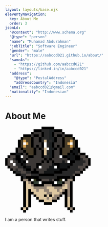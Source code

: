 ```yaml
---
layout: layouts/base.njk
eleventyNavigation:
  key: About Me
  order: 3
jsonLd: 
  "@context": "http://www.schema.org"
  "@type": "person"
  "name": "Muhamad Abdurahman"
  "jobTitle": "Software Engineer"
  "gender": "male"
  "url": "https://aabccd021.github.io/about/"
  "sameAs": 
    - "https://github.com/aabccd021"
    - "https://linked.in/in/aabccd021"
  "address": 
    "@type": "PostalAddress"
    "addressCountry": "Indonesia"
  "email": "aabccd021@gmail.com"
  "nationality": "Indonesian"
---
```

# About Me

<svg width="20em" height="20em" xmlns="http://www.w3.org/2000/svg" viewBox="0 -0.5 33 33" shape-rendering="crispEdges">
<path stroke="#000000" d="M14 0h5M11 1h3M19 1h3M10 2h1M14 2h1M18 2h1M22 2h1M7 3h3M11 3h2M14 3h1M18 3h1M20 3h2M23 3h3M6 4h1M10 4h1M13 4h1M19 4h1M22 4h1M26 4h1M5 5h1M10 5h1M13 5h1M19 5h1M22 5h1M27 5h1M5 6h1M10 6h1M14 6h1M18 6h1M22 6h1M27 6h1M5 7h1M10 7h1M12 7h1M14 7h1M18 7h1M20 7h1M22 7h1M27 7h1M4 8h1M6 8h1M11 8h1M13 8h1M19 8h1M21 8h1M26 8h1M28 8h1M4 9h1M7 9h1M11 9h1M14 9h1M18 9h1M21 9h1M25 9h1M28 9h1M2 10h2M6 10h1M8 10h1M11 10h1M14 10h1M18 10h1M21 10h1M24 10h1M26 10h1M29 10h2M1 11h1M4 11h2M9 11h2M14 11h1M18 11h1M22 11h2M27 11h2M31 11h1M0 12h1M4 12h2M8 12h1M15 12h1M17 12h1M24 12h1M27 12h2M32 12h1M0 13h1M5 13h1M7 13h1M14 13h1M16 13h1M18 13h1M25 13h2M32 13h1M0 14h1M6 14h1M12 14h2M19 14h2M25 14h1M32 14h1M1 15h1M7 15h1M12 15h1M20 15h1M24 15h1M31 15h1M2 16h1M8 16h2M11 16h1M21 16h3M30 16h1M3 17h1M10 17h3M19 17h3M29 17h1M4 18h2M13 18h6M27 18h2M6 19h1M8 19h5M20 19h5M26 19h1M6 20h1M9 20h1M12 20h2M19 20h2M23 20h1M26 20h1M7 21h1M10 21h1M14 21h5M22 21h1M25 21h1M7 22h1M11 22h4M18 22h4M25 22h1M7 23h1M25 23h1M7 24h1M9 24h1M23 24h1M25 24h1M7 25h1M9 25h2M22 25h2M25 25h1M7 26h1M9 26h1M11 26h1M15 26h1M17 26h1M21 26h1M23 26h1M25 26h1M7 27h1M9 27h1M12 27h1M20 27h1M23 27h1M25 27h1M7 28h1M9 28h1M13 28h2M18 28h2M23 28h1M25 28h1M7 29h1M9 29h1M15 29h3M23 29h1M25 29h1M7 30h1M9 30h1M23 30h1M25 30h1M6 31h1M8 31h1M24 31h1M26 31h1M7 32h1M25 32h1" />
<path stroke="#282828" d="M14 1h3M15 2h2M15 3h2M14 4h3M14 5h1M17 5h1M16 6h1M16 7h1M14 8h1M16 9h1M15 11h2M3 12h1M16 12h1M29 12h1M4 13h1M27 13h4M4 14h2M26 14h4M5 15h2M25 15h3M4 16h1M7 16h1M24 16h5M4 17h2M8 17h2M22 17h5M6 18h2M10 18h3M19 18h7M7 19h1M13 19h7M25 19h1M17 20h1" />
<path stroke="#1d2021" d="M17 1h2M17 2h1M17 3h1M17 4h2M16 5h1M18 5h1M17 6h1M17 7h1M17 8h2M17 9h1M16 10h2M17 11h1" />
<path stroke="#3c3836" d="M11 2h3M19 2h3M10 3h1M13 3h1M19 3h1M22 3h1M11 4h2M20 4h2M11 5h2M20 5h2M11 6h3M19 6h3M11 7h1M13 7h1M19 7h1M21 7h1M5 8h1M12 8h1M20 8h1M5 9h2M12 9h2M19 9h2M7 10h1M12 10h2M19 10h2M28 10h1M7 11h2M11 11h3M19 11h2M7 12h1M9 12h6M18 12h6M9 13h5M15 13h1M17 13h1M19 13h3M23 13h1M8 14h4M14 14h4M10 15h2M14 15h3M10 16h1M12 16h4M13 17h2" />
<path stroke="#d4be98" d="M15 5h1M15 8h1M15 9h1M15 10h1" />
<path stroke="#ffffff" d="M7 6h1M15 6h1M25 6h1M15 7h1M16 8h1M6 11h1M21 11h1M2 13h1M8 13h1M24 13h1M3 14h1M13 15h1M19 15h1M10 20h1M22 20h1M13 21h1M19 21h1" />
<path stroke="#141617" d="M27 8h1M26 9h2M4 10h2M25 10h1M27 10h1M24 11h3M6 12h1M25 12h2M6 13h1M22 13h1M7 14h1M18 14h1M21 14h4M8 15h2M17 15h2M21 15h3M16 16h5M15 17h4" />
<path stroke="#504945" d="M2 11h2M29 11h2M1 12h2M30 12h2M1 13h1M3 13h1M31 13h1M1 14h2M30 14h2M2 15h3M28 15h3M3 16h1M5 16h2M29 16h1M6 17h2M27 17h2M8 18h2M26 18h1M14 20h3M18 20h1" />
<path stroke="#928374" d="M7 20h2M24 20h2M9 21h1M23 21h2M10 22h1M15 22h3M22 22h1M24 22h1M11 23h5M19 23h3M24 23h1M12 24h1M15 24h2M20 24h1M22 24h1M24 24h1M16 25h2M21 25h1M24 25h1M19 26h2M24 26h1M16 27h1M18 27h2M25 31h1" />
<path stroke="#ddc7a1" d="M8 21h1M8 22h2M23 22h1M8 23h3M16 23h3M22 23h2M8 24h1M10 24h2M13 24h2M17 24h3M21 24h1M8 25h1M11 25h5M18 25h3M8 26h1M12 26h3M16 26h1M18 26h1M8 27h1M13 27h3M17 27h1M24 27h1M8 28h1M15 28h3M24 28h1M8 29h1M24 29h1M8 30h1M24 30h1M7 31h1" />
<path stroke="#473c29" d="M7 4h3M23 4h3M6 5h1M8 5h2M23 5h2M26 5h1M6 6h1M9 6h1M23 6h1M26 6h1M6 7h1M8 7h2M23 7h2M26 7h1M7 8h4M22 8h4M8 9h3M22 9h3M9 10h2M22 10h2" />
<path stroke="#d8a657" d="M7 5h1M25 5h1M8 6h1M24 6h1M7 7h1M25 7h1" />
<path stroke="#32361a" d="M11 20h1M21 20h1" />
<path stroke="#333e34" d="M11 21h2M20 21h2" />
</svg>

I am a person that writes stuff.
